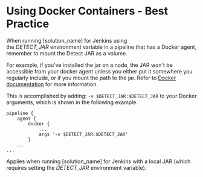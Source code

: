 # Using Docker Containers - Best Practice
When running [solution_name] for Jenkins using the *DETECT\_JAR* environment variable in a pipeline that has a Docker agent, remember to mount the Detect JAR as a volume.

For example, if you've installed the jar on a node, the JAR won't be accessible from your docker agent unless you either put it somewhere you regularly
include, or if you mount the path to the jar. Refer to [Docker documentation](https://docs.docker.com/storage/bind-mounts/#choose-the--v-or---mount-flag) for more information.

This is accomplished by adding:
`-v $DETECT_JAR:$DETECT_JAR` to your Docker arguments, which is shown in the following example. 

```
pipeline {
    agent {
        docker {
            ...
            args '-v $DETECT_JAR:$DETECT_JAR'
        }
    ...
...
```

Applies when running [solution_name] for Jenkins with a local JAR (which requires setting the *DETECT\_JAR* environment variable).
